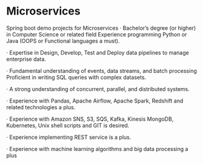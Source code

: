 # Microservices
Spring boot demo projects for Microservices
·         Bachelor’s degree (or higher) in Computer Science or related field Experience programming Python or Java (OOPS or Functional languages a must).

·         Expertise in Design, Develop, Test and Deploy data pipelines to manage enterprise data.

·         Fundamental understanding of events, data streams, and batch processing Proficient in writing SQL queries with complex datasets.

·         A strong understanding of concurrent, parallel, and distributed systems.

·         Experience with Pandas, Apache Airflow, Apache Spark, Redshift and related technologies a plus.

·         Experience with Amazon SNS, S3, SQS, Kafka, Kinesis MongoDB, Kubernetes, Unix shell scripts and GIT is desired.

·         Experience implementing REST service is a plus.

·         Experience with machine learning algorithms and big data processing a plus
